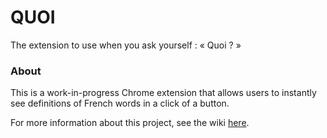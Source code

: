 # QUOI
The extension to use when you ask yourself : « Quoi ? »

### About
This is a work-in-progress Chrome extension that allows users to instantly see definitions of French words in a click of a button.

For more information about this project, see the wiki [here](https://github.com/kpatenio/QUOI/wiki).
